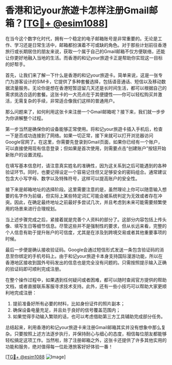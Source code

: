 # 香港和记your旅遊卡怎样注册Gmail邮箱？[[TG💪+ @esim1088](https://t.me/s/esim1088)]

在当今这个数字化时代，拥有一个稳定的电子邮箱账号是非常重要的。无论是工作、学习还是日常生活中，邮箱都扮演着不可或缺的角色。对于那些计划前往香港旅行或长期居住的朋友来说，获取一个属于自己的Gmail邮箱不仅方便联络，还能让你更好地融入当地的生活。而香港的和记your旅遊卡正是帮助你实现这一目标的好帮手。

首先，让我们来了解一下什么是香港的和记your旅遊卡。简单来说，这是一张专门为游客设计的SIM卡，它提供了多种套餐选择，包括语音通话、短信以及移动数据流量服务。无论你是想在香港短暂逗留几天还是长时间生活，都可以根据自己的需求挑选合适的套餐。这张卡的一大亮点在于其便捷性——你可以轻松购买并激活，无需复杂的手续，非常适合像我们这样的普通用户。

那么问题来了，如何利用这张卡来注册一个Gmail邮箱呢？接下来，我们就一步步为你讲解整个过程。

第一步当然是确保你的设备能够正常使用。将和记your旅遊卡插入手机后，检查一下是否成功连接到了网络。如果一切正常，接下来就可以打开浏览器访问Google官网了。在这里，你需要先登录到Gmail页面，如果你已经有一个账户，可以直接使用现有信息登录；但如果是首次使用，则需要点击“创建账户”按钮开始新账户的设置流程。

在填写基本信息时，请注意真实姓名的准确性，因为这关系到之后可能遇到的各种验证环节。同时，也要记得设定一个容易记住但又足够安全的密码组合。通常建议包含大小写字母、数字以及特殊符号，这样可以提高账户的安全性。

接下来是邮箱地址的选择阶段。这里需要注意的是，虽然理论上你可以随意输入想要的名字作为前缀，但实际上某些特定词汇可能会被系统判定为无效或者存在冲突。因此，在确定最终地址之前最好多尝试几次，并且考虑到未来可能需要频繁使用的场景来进行合理规划。

当上述步骤完成之后，紧接着就是完善个人资料的部分了。这部分内容包括上传头像、填写生日等细节信息。尽管这些并不是强制性的要求，但从长远来看，完整的个人信息有助于提升账户的可信度，尤其是在涉及到跨境交易或者其他重要事项的时候。

最后一步便是确认接收验证码。Google会通过短信形式发送一条包含验证码的消息至你绑定的手机号码上。由于和记your旅遊卡本身支持国际漫游功能，所以在香港地区接收到国外号码发出的信息也是完全没有问题的。只需按照提示输入正确的验证码即可顺利完成注册。

在整个操作过程中，如果遇到任何疑问或者困难，都可以随时查阅官方提供的帮助文档，或者直接联系客服寻求技术支持。此外，还有一些小技巧可以帮助大家更顺利地完成注册：

1. 提前准备好所有必要的材料，比如身份证件的照片副本；
2. 确保设备电量充足，并且处于良好的信号覆盖范围内；
3. 如果觉得手动输入繁琐的话，也可以考虑借助第三方工具辅助完成部分任务。

总结起来，利用香港的和记your旅遊卡来注册Gmail邮箱其实并没有想象中那么复杂。只要按照上述方法逐步执行，并保持耐心与细心的态度，相信每位朋友都能够轻松搞定这项工作。当然啦，除了注册邮箱之外，这张卡还提供了许多其他实用的功能和服务，绝对值得每一位赴港旅客好好体验一番！

[[TG💪+ @esim1088](https://t.me/s/esim1088) ![Image](https://i.postimg.cc/4NQfJmqS/Snipaste-2025-05-13-00-14-12.png)]